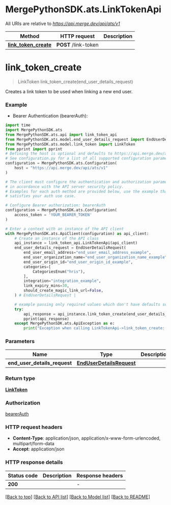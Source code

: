 # MergePythonSDK.ats.LinkTokenApi

All URIs are relative to *https://api.merge.dev/api/ats/v1*

Method | HTTP request | Description
------------- | ------------- | -------------
[**link_token_create**](LinkTokenApi.md#link_token_create) | **POST** /link-token | 


# **link_token_create**
> LinkToken link_token_create(end_user_details_request)



Creates a link token to be used when linking a new end user.

### Example

* Bearer Authentication (bearerAuth):

```python
import time
import MergePythonSDK.ats
from MergePythonSDK.ats.api import link_token_api
from MergePythonSDK.ats.model.end_user_details_request import EndUserDetailsRequest
from MergePythonSDK.ats.model.link_token import LinkToken
from pprint import pprint
# Defining the host is optional and defaults to https://api.merge.dev/api/ats/v1
# See configuration.py for a list of all supported configuration parameters.
configuration = MergePythonSDK.ats.Configuration(
    host = "https://api.merge.dev/api/ats/v1"
)

# The client must configure the authentication and authorization parameters
# in accordance with the API server security policy.
# Examples for each auth method are provided below, use the example that
# satisfies your auth use case.

# Configure Bearer authorization: bearerAuth
configuration = MergePythonSDK.ats.Configuration(
    access_token = 'YOUR_BEARER_TOKEN'
)

# Enter a context with an instance of the API client
with MergePythonSDK.ats.ApiClient(configuration) as api_client:
    # Create an instance of the API class
    api_instance = link_token_api.LinkTokenApi(api_client)
    end_user_details_request = EndUserDetailsRequest(
        end_user_email_address="end_user_email_address_example",
        end_user_organization_name="end_user_organization_name_example",
        end_user_origin_id="end_user_origin_id_example",
        categories=[
            CategoriesEnum("hris"),
        ],
        integration="integration_example",
        link_expiry_mins=30,
        should_create_magic_link_url=False,
    ) # EndUserDetailsRequest | 

    # example passing only required values which don't have defaults set
    try:
        api_response = api_instance.link_token_create(end_user_details_request)
        pprint(api_response)
    except MergePythonSDK.ats.ApiException as e:
        print("Exception when calling LinkTokenApi->link_token_create: %s\n" % e)
```


### Parameters

Name | Type | Description  | Notes
------------- | ------------- | ------------- | -------------
 **end_user_details_request** | [**EndUserDetailsRequest**](EndUserDetailsRequest.md)|  |

### Return type

[**LinkToken**](LinkToken.md)

### Authorization

[bearerAuth](../README.md#bearerAuth)

### HTTP request headers

 - **Content-Type**: application/json, application/x-www-form-urlencoded, multipart/form-data
 - **Accept**: application/json


### HTTP response details

| Status code | Description | Response headers |
|-------------|-------------|------------------|
**200** |  |  -  |

[[Back to top]](#) [[Back to API list]](../README.md#documentation-for-api-endpoints) [[Back to Model list]](../README.md#documentation-for-models) [[Back to README]](../README.md)

